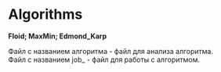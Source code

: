 # Algorithms
**Floid; MaxMin; Edmond_Karp**

Файл с названием алгоритма - файл для анализа алгоритма.<br>
Файл с названием job_ - файл для работы с алгоритмом.
